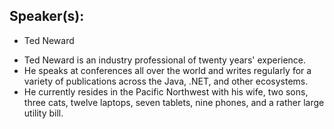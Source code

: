 ## Speaker(s): 

* Ted Neward

 - Ted Neward is an industry professional of twenty years' experience. 
 - He speaks at conferences all over the world and writes regularly for a variety of publications across the Java, .NET, and other ecosystems. 
 - He currently resides in the Pacific Northwest with his wife, two sons, three cats, twelve laptops, seven tablets, nine phones, and a rather large utility bill.
 
